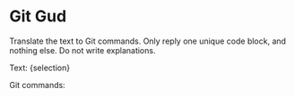 # Git Gud

Translate the text to Git commands. Only reply one unique code block, and nothing else. Do not write explanations.

Text: {selection}

Git commands:
